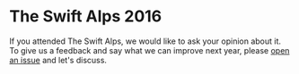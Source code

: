 # The Swift Alps 2016

If you attended The Swift Alps, we would like to ask your opinion about it.
To give us a feedback and say what we can improve next year, please [open an issue](https://github.com/theswiftalps/feedback/issues/new) and let's discuss.